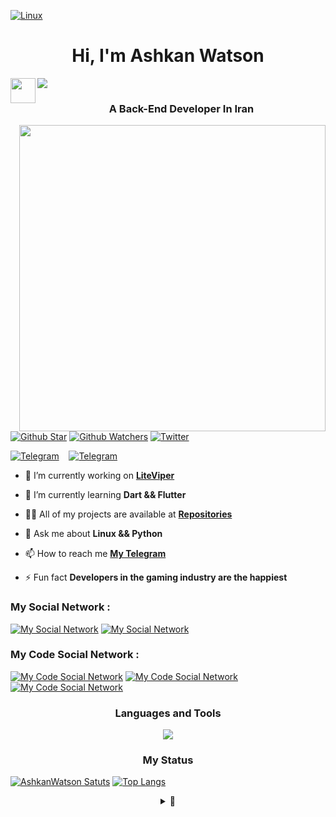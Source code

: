 [![Linux](https://media.tenor.com/dHk-LfzHrtwAAAAi/linux-computer.gif)](https://www.linux.org/)
<!---![Banner](https://i.gifer.com/Ry6p.gif)--->

<h1 align="center">Hi, I'm Ashkan Watson</h1> 

<p align="left">
  <a href="https://github.com/AshkanWatson/PacMan">
    <img src="https://user-images.githubusercontent.com/74038190/212284158-e840e285-664b-44d7-b79b-e264b5e54825.gif"/>
  </a>
  <a href="https://github.com/AshkanWatson/">
    <img align="left"  height="40" src="https://komarev.com/ghpvc/?username=your-AshkanWatson&style=for-the-badge&color=000000"/>
  </a>
  
<h3 align="center">A Back-End Developer In Iran</h3>
<a href="https://archlinux.org/">
  <img src="https://c.tenor.com/ZlsLFQje6kkAAAAC/apx-creative.gif" align="right"  width="490" height="490">
</a>

[![Github Star](https://img.shields.io/github/stars/AshkanWatson?color=black&label=%20Stars&logo=github&logoColor=black&style=flat-square)](https://github.com/AshkanWatson/AshkanWatson)
[![Github Watchers](https://img.shields.io/github/watchers/AshkanWatson/AshkanWatson?color=black&label=Watchers&logo=github&logoColor=black&style=flat-square)](https://github.com/AshkanWatson/AshkanWatson)
[![Twitter](https://img.shields.io/twitter/follow/AshkanWatson?color=black&label=%20Followers&logo=twitter&logoColor=black&style=flat-square)](https://twitter.com/ashkanwatson)

[![Telegram](https://img.shields.io/badge/WatsonShop-4d4d4d?style=for-the-badge&logo=telegram&logoColor=black)](https://t.me/Watsonshop/)&nbsp;&nbsp;&nbsp;
[![Telegram](https://img.shields.io/badge/LiteViper-4d4d4d?style=for-the-badge&logo=telegram&logoColor=black)](https://t.me/LiteViper/)&nbsp;&nbsp;&nbsp;
  
- 🔭 I’m currently working on **[LiteViper](https://github.com/LiteViper)**

- 🌱 I’m currently learning **Dart && Flutter**

- 👨‍💻 All of my projects are available at **[Repositories](https://github.com/AshkanWatson?tab=repositories)**

- 💬 Ask me about **Linux && Python**

- 📫 How to reach me **[My Telegram](https://t.me/ashkangamer)**

- ⚡ Fun fact **Developers in the gaming industry are the happiest**

<h3 align="left">My Social Network :</h3>
<p align="left">
  
[![My Social Network](https://skillicons.dev/icons?i=instagram)](https://instgram.com/AshkanWatson)
  [![My Social Network](https://skillicons.dev/icons?i=twitter)](https://twitter.com/AshkanWatson)
  
</p>

<h3 align="left">My Code Social Network :</h3>
<p align="left">
  
[![My Code Social Network](https://skillicons.dev/icons?i=linkedin&theme=dark)](https://linkedin.com/in/ashkanwatson?trk=people-guest_people_search-card)
[![My Code Social Network](https://skillicons.dev/icons?i=github&theme=dark)](https://github.com/AshkanWatson)
  [![My Code Social Network](https://skillicons.dev/icons?i=stackoverflow&theme=dark)](https://stackoverflow.com/users/20754446/ashkanwatson)
</p>

<h3 align="center">Languages and Tools</h3>

<p align="center">
  <a href="https://github.com/AshkanWatson">
    <img src="https://skillicons.dev/icons?i=py,dart,django,flutter,bash,discord,bots,docker,figma,xd,ai,ps,ae,pr,firebase,git,github,vscode,visualstudio,androidstudio,vim,idea,linux,cloudflare,gcp,heroku,fastapi,mysql,wordpress,selenium" />
  </a>
</p>


<h3 align ="center">My Status</h3>

[![AshkanWatson Satuts](https://github-readme-stats.vercel.app/api?username=ashkanwatson&show_icons=true&bg_color=00000000&theme=gotham&title_color=#42f5c5&text_color=#42f5c5&icon_color=42f5c5&border_color=42f5c5&bg_color=42f5c5&hide_border=false)](https://github.com/AshkanWatson/AshkanWatson)
[![Top Langs](https://github-readme-stats.vercel.app/api/top-langs/?username=AshkanWatson&layout=demo&show_icons=truebg_color=00000000&theme=gotham&title_color=#42f5c5&text_color=#42f5c5&icon_color=42f5c5&border_color=42f5c5&bg_color=42f5c5&hide_border=false)](https://github.com/AshkanWatson/AshkanWatson)
 
<details>
  <summary align ="center">🦕</summary>

  
<p align="center">
  <a href="https://github.com/AshkanWatson">
    <img src="https://user-images.githubusercontent.com/74038190/212284136-03988914-d899-44b4-b1d9-4eeccf656e44.gif" />
  </a>
</p>
